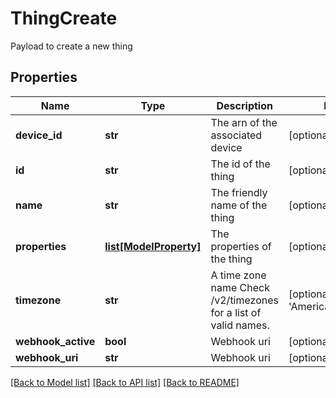 # ThingCreate

Payload to create a new thing
## Properties
Name | Type | Description | Notes
------------ | ------------- | ------------- | -------------
**device_id** | **str** | The arn of the associated device | [optional] 
**id** | **str** | The id of the thing | [optional] 
**name** | **str** | The friendly name of the thing | [optional] 
**properties** | [**list[ModelProperty]**](ModelProperty.md) | The properties of the thing | [optional] 
**timezone** | **str** | A time zone name Check /v2/timezones for a list of valid names. | [optional] [default to 'America/New_York']
**webhook_active** | **bool** | Webhook uri | [optional] 
**webhook_uri** | **str** | Webhook uri | [optional] 

[[Back to Model list]](../README.md#documentation-for-models) [[Back to API list]](../README.md#documentation-for-api-endpoints) [[Back to README]](../README.md)


